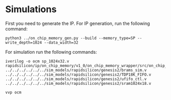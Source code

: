 # Simulations
First you need to generate the IP. For IP generation, run the following command:
```
python3 ../on_chip_memory_gen.py --build --memory_type=SP --write_depth=1024 --data_width=32
```
For simulation run the following commands:
```
iverilog -o ocm sp_1024x32.v rapidsilicon/ip/on_chip_memory/v1_0/on_chip_memory_wrapper/src/on_chip_memory_wrapper.v ../../../../../../sim_models/rapidsilicon/genesis2/brams_sim.v ../../../../../../sim_models/rapidsilicon/genesis2/TDP18K_FIFO.v ../../../../../../sim_models/rapidsilicon/genesis2/ufifo_ctl.v ../../../../../../sim_models/rapidsilicon/genesis2/sram1024x18.v
```
```
vvp ocm
```
